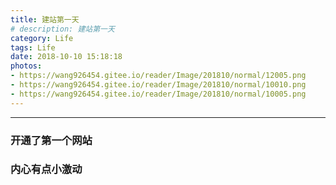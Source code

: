 ```yaml
---
title: 建站第一天
# description: 建站第一天
category: Life
tags: Life
date: 2018-10-10 15:18:18
photos:
- https://wang926454.gitee.io/reader/Image/201810/normal/12005.png
- https://wang926454.gitee.io/reader/Image/201810/normal/10010.png
- https://wang926454.gitee.io/reader/Image/201810/normal/10005.png
---
```


-----

### 开通了第一个网站
### 内心有点小激动